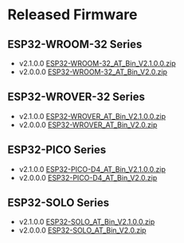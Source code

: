 Released Firmware
=================

## ESP32-WROOM-32 Series

- v2.1.0.0 [ESP32-WROOM-32_AT_Bin_V2.1.0.0.zip](http://download.espressif.com/esp_at/firmware/ESP32/ESP32_WROOM/ESP32-WROOM-32_AT_Bin_V2.1.0.0.zip)
- v2.0.0.0 [ESP32-WROOM-32_AT_Bin_V2.0.zip](http://download.espressif.com/esp_at/firmware/ESP32/ESP32_WROOM/ESP32-WROOM-32_AT_Bin_V2.0.zip)

## ESP32-WROVER-32 Series

- v2.1.0.0 [ESP32-WROVER_AT_Bin_V2.1.0.0.zip](http://download.espressif.com/esp_at/firmware/ESP32/ESP32_WROVER/ESP32-WROVER_AT_Bin_V2.1.0.0.zip)
- v2.0.0.0 [ESP32-WROVER_AT_Bin_V2.0.zip](http://download.espressif.com/esp_at/firmware/ESP32/ESP32_WROVER/ESP32-WROVER_AT_Bin_V2.0.zip)

## ESP32-PICO Series

- v2.1.0.0 [ESP32-PICO-D4_AT_Bin_V2.1.0.0.zip](http://download.espressif.com/esp_at/firmware/ESP32/ESP32_PICO_D4/ESP32-PICO-D4_AT_Bin_V2.1.0.0.zip)
- v2.0.0.0 [ESP32-PICO-D4_AT_Bin_V2.0.zip](http://download.espressif.com/esp_at/firmware/ESP32/ESP32_PICO_D4/ESP32-PICO-D4_AT_Bin_V2.0.zip)

## ESP32-SOLO Series

- v2.1.0.0 [ESP32-SOLO_AT_Bin_V2.1.0.0.zip](http://download.espressif.com/esp_at/firmware/ESP32/ESP32_SOLO/ESP32-SOLO_AT_Bin_V2.1.0.0.zip)
- v2.0.0.0 [ESP32-SOLO_AT_Bin_V2.0.zip](http://download.espressif.com/esp_at/firmware/ESP32/ESP32_SOLO/ESP32-SOLO_AT_Bin_V2.0.zip)